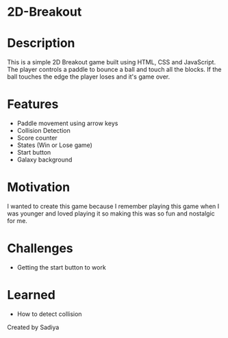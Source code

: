 # 2D-Breakout

# Description
This is a simple 2D Breakout game built using HTML, CSS and JavaScript.
The player controls a paddle to bounce a ball and touch all the blocks.
If the ball touches the edge the player loses and it's game over.

# Features
- Paddle movement using arrow keys
- Collision Detection
- Score counter
- States (Win or Lose game)
- Start button
- Galaxy background

# Motivation
I wanted to create this game because I remember playing this game when I was younger and loved playing it so making this was so fun and nostalgic for me.

# Challenges
- Getting the start button to work

# Learned
- How to detect collision

Created by Sadiya

